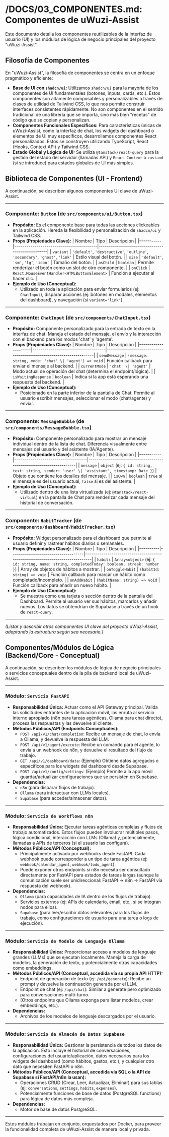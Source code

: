 # /DOCS/03_COMPONENTES.md: Componentes de uWuzi-Assist

Este documento detalla los componentes reutilizables de la interfaz de usuario (UI) y los módulos de lógica de negocio principales del proyecto "uWuzi-Assist".

## Filosofía de Componentes

En "uWuzi-Assist", la filosofía de componentes se centra en un enfoque pragmático y eficiente:

*   **Base de UI con `shadcn/ui`:** Utilizamos `shadcn/ui` para la mayoría de los componentes de UI fundamentales (botones, inputs, cards, etc.). Estos componentes son altamente composables y personalizables a través de clases de utilidad de Tailwind CSS, lo que nos permite construir interfaces consistentes rápidamente. No son componentes en el sentido tradicional de una librería que se importa, sino más bien "recetas" de código que se copian y personalizan.
*   **Componentes Funcionales Específicos:** Para características únicas de uWuzi-Assist, como la interfaz de chat, los widgets del dashboard o elementos de UI muy específicos, desarrollamos componentes React personalizados. Estos se construyen utilizando TypeScript, React (Hooks, Context API) y Tailwind CSS.
*   **Estado Global y Lógica de UI:** Se utiliza `@tanstack/react-query` para la gestión del estado del servidor (llamadas API) y `React Context` o `zustand` (si se introduce) para estados globales de UI más simples.

## Biblioteca de Componentes (UI - Frontend)

A continuación, se describen algunos componentes UI clave de uWuzi-Assist.

---

### Componente: `Button` (de `src/components/ui/Button.tsx`)

*   **Propósito:** Es el componente base para todas las acciones clickeables en la aplicación. Hereda la flexibilidad y personalización de `shadcn/ui` y Tailwind CSS.
*   **Props (Propiedades Clave):**
    | Nombre    | Tipo                                    | Descripción                                     |
    |-----------|-----------------------------------------|-------------------------------------------------|
    | `variant` | `'default'`, `'destructive'`, `'outline'`, `'secondary'`, `'ghost'`, `'link'` | Estilo visual del botón.                        |
    | `size`    | `'default'`, `'sm'`, `'lg'`, `'icon'`   | Tamaño del botón.                               |
    | `asChild` | `boolean`                               | Permite renderizar el botón como un slot de otro componente. |
    | `onClick` | `React.MouseEventHandler<HTMLButtonElement>` | Función a ejecutar al hacer clic.               |
*   **Ejemplo de Uso (Conceptual):**
    *   Utilizado en toda la aplicación para enviar formularios (ej: `ChatInput`), disparar acciones (ej: botones en modales, elementos del dashboard), y navegación (si `variant='link'`).

---

### Componente: `ChatInput` (de `src/components/ChatInput.tsx`)

*   **Propósito:** Componente personalizado para la entrada de texto en la interfaz de chat. Maneja el estado del mensaje, el envío y la interacción con el backend para los modos 'chat' y 'agente'.
*   **Props (Propiedades Clave):**
    | Nombre              | Tipo                               | Descripción                                                        |
    |---------------------|------------------------------------|--------------------------------------------------------------------|
    | `sendMessage`       | `(message: string, mode: 'chat' \| 'agent') => void` | Función callback para enviar el mensaje al backend.                |
    | `currentMode`       | `'chat' \| 'agent'`                | Modo actual de operación del chat (determina el endpoint/lógica).  |
    | `isWaitingResponse` | `boolean`                          | Indica si la app está esperando una respuesta del backend.         |
*   **Ejemplo de Uso (Conceptual):**
    *   Posicionado en la parte inferior de la pantalla de Chat. Permite al usuario escribir mensajes, seleccionar el modo (chat/agente) y enviar.

---

### Componente: `MessageBubble` (de `src/components/MessageBubble.tsx`)

*   **Propósito:** Componente personalizado para mostrar un mensaje individual dentro de la lista de chat. Diferencia visualmente entre mensajes del usuario y del asistente (IA/Agente).
*   **Props (Propiedades Clave):**
    | Nombre    | Tipo                               | Descripción                                                        |
    |-----------|------------------------------------|--------------------------------------------------------------------|
    | `message` | `object` (ej: `{ id: string, text: string, sender: 'user' \| 'assistant', timestamp: Date }`) | Objeto que contiene los detalles del mensaje.                       |
    | `isOwn`   | `boolean`                          | `true` si el mensaje es del usuario actual, `false` si es del asistente. |
*   **Ejemplo de Uso (Conceptual):**
    *   Utilizado dentro de una lista virtualizada (ej: `@tanstack/react-virtual`) en la pantalla de Chat para renderizar cada mensaje del historial de conversación.

---

### Componente: `HabitTracker` (de `src/components/dashboard/HabitTracker.tsx`)

*   **Propósito:** Widget personalizado para el dashboard que permite al usuario definir y rastrear hábitos diarios o semanales.
*   **Props (Propiedades Clave):**
    | Nombre   | Tipo                               | Descripción                                                                 |
    |----------|------------------------------------|-----------------------------------------------------------------------------|
    | `habits` | `Array<object>` (ej: `{ id: string, name: string, completedToday: boolean, streak: number }`) | Array de objetos de hábitos a mostrar.                                      |
    | `onToggleHabit` | `(habitId: string) => void`      | Función callback para marcar un hábito como completado/incompleto.          |
    | `onAddHabit`    | `(habitName: string) => void`    | Función callback para añadir un nuevo hábito.                               |
*   **Ejemplo de Uso (Conceptual):**
    *   Se muestra como una tarjeta o sección dentro de la pantalla del Dashboard. Permite al usuario ver sus hábitos, marcarlos y añadir nuevos. Los datos se obtendrían de Supabase a través de un hook de `react-query`.

---

*(Listar y describir otros componentes UI clave del proyecto uWuzi-Assist, adaptando la estructura según sea necesario.)*

## Componentes/Módulos de Lógica (Backend/Core - Conceptual)

A continuación, se describen los módulos de lógica de negocio principales o servicios conceptuales dentro de la pila de backend local de uWuzi-Assist.

---

### Módulo: `Servicio FastAPI`

*   **Responsabilidad Única:** Actuar como el API Gateway principal. Valida las solicitudes entrantes de la aplicación móvil, las enruta al servicio interno apropiado (n8n para tareas agénticas, Ollama para chat directo), procesa las respuestas y las devuelve al cliente.
*   **Métodos Públicos/API (Endpoints Conceptuales):**
    *   `POST /api/v1/chat/completion`: Recibe un mensaje de chat, lo envía a Ollama, y devuelve la respuesta del LLM.
    *   `POST /api/v1/agent/execute`: Recibe un comando para el agente, lo envía a un webhook de n8n, y devuelve el resultado del flujo de trabajo.
    *   `GET /api/v1/dashboard/data`: (Ejemplo) Obtiene datos agregados o específicos para los widgets del dashboard desde Supabase.
    *   `POST /api/v1/config/settings`: (Ejemplo) Permite a la app móvil guardar/actualizar configuraciones que se persisten en Supabase.
*   **Dependencias:**
    *   `n8n` (para disparar flujos de trabajo).
    *   `Ollama` (para interactuar con LLMs locales).
    *   `Supabase` (para acceder/almacenar datos).

---

### Módulo: `Servicio de Workflows n8n`

*   **Responsabilidad Única:** Ejecutar tareas agénticas complejas y flujos de trabajo automatizados. Estos flujos pueden involucrar múltiples pasos, lógica condicional, interacción con LLMs (Ollama) y, potencialmente, llamadas a APIs de terceros (si el usuario las configura).
*   **Métodos Públicos/API (Conceptual):**
    *   Principalmente activado por webhooks desde FastAPI. Cada webhook puede corresponder a un tipo de tarea agéntica (ej: `webhook/calendar_agent`, `webhook/todo_agent`).
    *   Puede exponer otros endpoints si n8n necesita ser consultado directamente por FastAPI para estados de tareas largas (aunque la comunicación suele ser unidireccional: FastAPI -> n8n -> FastAPI vía respuesta del webhook).
*   **Dependencias:**
    *   `Ollama` (para capacidades de IA dentro de los flujos de trabajo).
    *   Servicios externos (ej: APIs de calendario, email, etc., si se integran nodos para ellos).
    *   `Supabase` (para leer/escribir datos relevantes para los flujos de trabajo, como configuraciones de usuario para una tarea o logs de ejecución).

---

### Módulo: `Servicio de Modelo de Lenguaje Ollama`

*   **Responsabilidad Única:** Proporcionar acceso a modelos de lenguaje grandes (LLMs) que se ejecutan localmente. Maneja la carga de modelos, la generación de texto, y potencialmente otras capacidades como embeddings.
*   **Métodos Públicos/API (Conceptual, accedida vía su propia API HTTP):**
    *   Endpoint de generación de texto (ej: `/api/generate`): Recibe un prompt y devuelve la continuación generada por el LLM.
    *   Endpoint de chat (ej: `/api/chat`): Similar a generate pero optimizado para conversaciones multi-turno.
    *   (Otros endpoints que Ollama exponga para listar modelos, crear embeddings, etc.).
*   **Dependencias:**
    *   Archivos de los modelos de lenguaje descargados por el usuario.

---

### Módulo: `Servicio de Almacén de Datos Supabase`

*   **Responsabilidad Única:** Gestionar la persistencia de todos los datos de la aplicación. Esto incluye el historial de conversaciones, configuraciones del usuario/aplicación, datos necesarios para los widgets del dashboard (como hábitos, gastos, etc.), y cualquier otro dato que necesiten FastAPI o n8n.
*   **Métodos Públicos/API (Conceptual, accedida vía SQL o la API de Supabase si FastAPI/n8n la usan):**
    *   Operaciones CRUD (Crear, Leer, Actualizar, Eliminar) para sus tablas (ej: `conversations`, `settings`, `habits`, `expenses`).
    *   Potencialmente funciones de base de datos (PostgreSQL functions) para lógica de datos más compleja.
*   **Dependencias:**
    *   Motor de base de datos PostgreSQL.

---

Estos módulos trabajan en conjunto, orquestados por Docker, para proveer la funcionalidad completa de uWuzi-Assist de manera local y privada.
